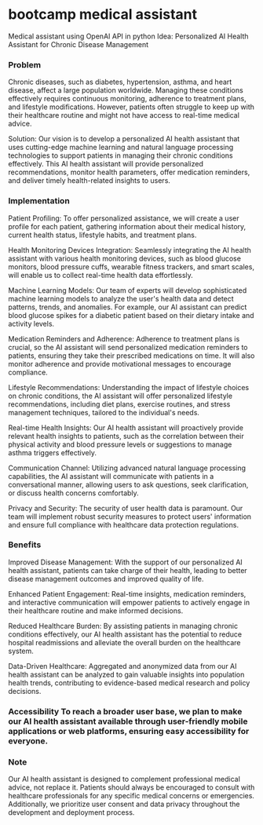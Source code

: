 # bootcamp medical assistant
Medical assistant using OpenAI API in python
Idea: Personalized AI Health Assistant for Chronic Disease Management

### Problem
Chronic diseases, such as diabetes, hypertension, asthma, and heart disease, affect a large population worldwide. Managing these conditions effectively requires continuous monitoring, adherence to treatment plans, and lifestyle modifications. However, patients often struggle to keep up with their healthcare routine and might not have access to real-time medical advice.

Solution: Our vision is to develop a personalized AI health assistant that uses cutting-edge machine learning and natural language processing technologies to support patients in managing their chronic conditions effectively. This AI health assistant will provide personalized recommendations, monitor health parameters, offer medication reminders, and deliver timely health-related insights to users.

### Implementation

Patient Profiling: To offer personalized assistance, we will create a user profile for each patient, gathering information about their medical history, current health status, lifestyle habits, and treatment plans.

Health Monitoring Devices Integration: Seamlessly integrating the AI health assistant with various health monitoring devices, such as blood glucose monitors, blood pressure cuffs, wearable fitness trackers, and smart scales, will enable us to collect real-time health data effortlessly.

Machine Learning Models: Our team of experts will develop sophisticated machine learning models to analyze the user's health data and detect patterns, trends, and anomalies. For example, our AI assistant can predict blood glucose spikes for a diabetic patient based on their dietary intake and activity levels.

Medication Reminders and Adherence: Adherence to treatment plans is crucial, so the AI assistant will send personalized medication reminders to patients, ensuring they take their prescribed medications on time. It will also monitor adherence and provide motivational messages to encourage compliance.

Lifestyle Recommendations: Understanding the impact of lifestyle choices on chronic conditions, the AI assistant will offer personalized lifestyle recommendations, including diet plans, exercise routines, and stress management techniques, tailored to the individual's needs.

Real-time Health Insights: Our AI health assistant will proactively provide relevant health insights to patients, such as the correlation between their physical activity and blood pressure levels or suggestions to manage asthma triggers effectively.

Communication Channel: Utilizing advanced natural language processing capabilities, the AI assistant will communicate with patients in a conversational manner, allowing users to ask questions, seek clarification, or discuss health concerns comfortably.

Privacy and Security: The security of user health data is paramount. Our team will implement robust security measures to protect users' information and ensure full compliance with healthcare data protection regulations.

### Benefits

Improved Disease Management: With the support of our personalized AI health assistant, patients can take charge of their health, leading to better disease management outcomes and improved quality of life.

Enhanced Patient Engagement: Real-time insights, medication reminders, and interactive communication will empower patients to actively engage in their healthcare routine and make informed decisions.

Reduced Healthcare Burden: By assisting patients in managing chronic conditions effectively, our AI health assistant has the potential to reduce hospital readmissions and alleviate the overall burden on the healthcare system.

Data-Driven Healthcare: Aggregated and anonymized data from our AI health assistant can be analyzed to gain valuable insights into population health trends, contributing to evidence-based medical research and policy decisions.

### Accessibility To reach a broader user base, we plan to make our AI health assistant available through user-friendly mobile applications or web platforms, ensuring easy accessibility for everyone.

### Note
Our AI health assistant is designed to complement professional medical advice, not replace it. Patients should always be encouraged to consult with healthcare professionals for any specific medical concerns or emergencies. Additionally, we prioritize user consent and data privacy throughout the development and deployment process.
